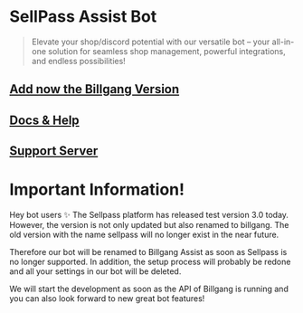 # SellPass Assist Bot 

> Elevate your shop/discord potential with our versatile bot – your all-in-one solution for seamless shop management, powerful integrations, and endless possibilities!

## [Add now the Billgang Version](https://discord.com/oauth2/authorize?client_id=1251463417307336714&permissions=0&integration_type=0&scope=bot+applications.commands)

## [Docs & Help](https://whoisnico.github.io/Billgang-Assist-Bot-Page/#/intro)
## [Support Server](https://discord.gg/XrshPNYJ7h)

# Important Information!

Hey bot users ✨
The Sellpass platform has released test version 3.0 today. However, the version is not only updated but also renamed to billgang. The old version with the name sellpass will no longer exist in the near future. 

Therefore our bot will be renamed to Billgang Assist as soon as Sellpass is no longer supported. In addition, the setup process will probably be redone and all your settings in our bot will be deleted. 

We will start the development as soon as the API of Billgang is running and you can also look forward to new great bot features!
